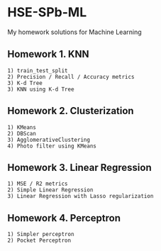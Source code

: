 # HSE-SPb-ML
My homework solutions for Machine Learning

## Homework 1. KNN
    1) train_test_split
    2) Precision / Recall / Accuracy metrics
    3) K-d Tree
    3) KNN using K-d Tree
    
## Homework 2. Clusterization
    1) KMeans
    2) DBScan
    3) AgglomerativeClustering
    4) Photo filter using KMeans
    
## Homework 3. Linear Regression
    1) MSE / R2 metrics
    2) Simple Linear Regression
    3) Linear Regression with Lasso regularization
 
## Homework 4. Perceptron
    1) Simpler perceptron
    2) Pocket Perceptron
